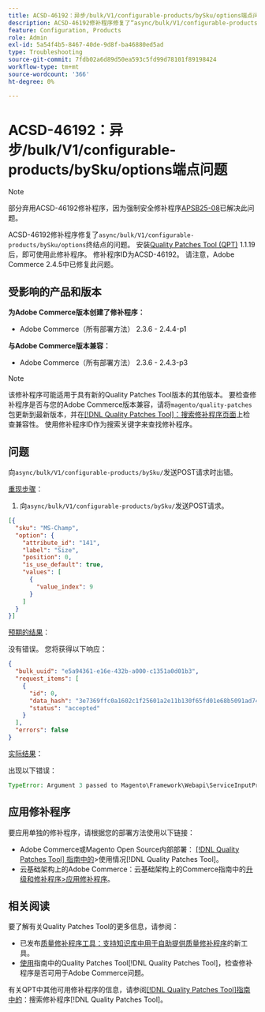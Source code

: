 ```yaml
---
title: ACSD-46192：异步/bulk/V1/configurable-products/bySku/options端点问题
description: ACSD-46192修补程序修复了“async/bulk/V1/configurable-products/bySku/options”端点的问题。 安装[Quality Patches Tool (QPT)](https://experienceleague.adobe.com/en/docs/commerce-operations/tools/quality-patches-tool/quality-patches-tool-to-self-serve-quality-patches) 1.1.19后，即可使用此修补程序。 修补程序ID为ACSD-46192。 请注意，Adobe Commerce 2.4.5中已修复此问题。
feature: Configuration, Products
role: Admin
exl-id: 5a54f4b5-8467-40de-9d8f-ba46880ed5ad
type: Troubleshooting
source-git-commit: 7fdb02a6d89d50ea593c5fd99d78101f89198424
workflow-type: tm+mt
source-wordcount: '366'
ht-degree: 0%

---
```


# ACSD-46192：异步/bulk/V1/configurable-products/bySku/options端点问题

>[!NOTE]
>
>部分弃用ACSD-46192修补程序，因为强制安全修补程序[APSB25-08](https://experienceleague.adobe.com/en/docs/commerce-knowledge-base/kb/troubleshooting/known-issues-patches-attached/security-update-available-for-adobe-commerce-apsb25-08)已解决此问题。

ACSD-46192修补程序修复了`async/bulk/V1/configurable-products/bySku/options`终结点的问题。 安装[Quality Patches Tool (QPT)](https://experienceleague.adobe.com/en/docs/commerce-operations/tools/quality-patches-tool/quality-patches-tool-to-self-serve-quality-patches) 1.1.19后，即可使用此修补程序。 修补程序ID为ACSD-46192。 请注意，Adobe Commerce 2.4.5中已修复此问题。

## 受影响的产品和版本

**为Adobe Commerce版本创建了修补程序：**

* Adobe Commerce（所有部署方法） 2.3.6 - 2.4.4-p1

**与Adobe Commerce版本兼容：**

* Adobe Commerce（所有部署方法） 2.3.6 - 2.4.3-p3

>[!NOTE]
>
>该修补程序可能适用于具有新的Quality Patches Tool版本的其他版本。 要检查修补程序是否与您的Adobe Commerce版本兼容，请将`magento/quality-patches`包更新到最新版本，并在[[!DNL Quality Patches Tool]：搜索修补程序页面](https://experienceleague.adobe.com/en/docs/commerce-operations/tools/quality-patches-tool/quality-patches-tool-to-self-serve-quality-patches)上检查兼容性。 使用修补程序ID作为搜索关键字来查找修补程序。

## 问题

向`async/bulk/V1/configurable-products/bySku/`发送POST请求时出错。

<u>重现步骤</u>：

1. 向`async/bulk/V1/configurable-products/bySku/`发送POST请求。

```JSON
[{
  "sku": "MS-Champ",
  "option": {
    "attribute_id": "141",
    "label": "Size",
    "position": 0,
    "is_use_default": true,
    "values": [
      {
        "value_index": 9
      }
    ]
  }
}]
```

<u>预期的结果</u>：

没有错误。 您将获得以下响应：

```JSON
{
  "bulk_uuid": "e5a94361-e16e-432b-a000-c1351a0d01b3",
  "request_items": [
    {
      "id": 0,
      "data_hash": "3e7369ffc0a1602c1f25601a2e11b130f65fd01e68b5091ad746d0cac5b7f35d",
      "status": "accepted"
    }
  ],
  "errors": false
}
```

<u>实际结果</u>：

出现以下错误：

```PHP
TypeError: Argument 3 passed to Magento\Framework\Webapi\ServiceInputProcessor::process() must be of the type array, string given, called in /var/www/html/vendor/magento/module-webapi-async/Controller/Rest/Asynchronous/InputParamsResolver.php on line 154 and defined in /var/www/html/vendor/magento/framework/Webapi/ServiceInputProcessor.php:172
```

## 应用修补程序

要应用单独的修补程序，请根据您的部署方法使用以下链接：

* Adobe Commerce或Magento Open Source内部部署： [[!DNL Quality Patches Tool] 指南中的](/help/tools/quality-patches-tool/usage.md)>使用情况[!DNL Quality Patches Tool]。
* 云基础架构上的Adobe Commerce：云基础架构上的Commerce指南中的[升级和修补程序>应用修补程序](https://experienceleague.adobe.com/docs/commerce-cloud-service/user-guide/develop/upgrade/apply-patches.html)。

## 相关阅读

要了解有关Quality Patches Tool的更多信息，请参阅：

* 已发布[质量修补程序工具：支持知识库中用于自助提供质量修补程序](https://experienceleague.adobe.com/en/docs/commerce-operations/tools/quality-patches-tool/quality-patches-tool-to-self-serve-quality-patches)的新工具。
* [使用](/help/tools/quality-patches-tool/patches-available-in-qpt/check-patch-for-magento-issue-with-magento-quality-patches.md)指南中的Quality Patches Tool[!DNL Quality Patches Tool]，检查修补程序是否可用于Adobe Commerce问题。

有关QPT中其他可用修补程序的信息，请参阅[[!DNL Quality Patches Tool]指南中的](https://experienceleague.adobe.com/tools/commerce-quality-patches/index.html)：搜索修补程序[!DNL Quality Patches Tool]。
